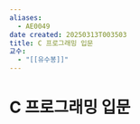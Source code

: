```yaml
---
aliases:
  - AE0049
date created: 20250313T003503
title: C 프로그래밍 입문
교수:
  - "[[유수봉]]"
---
```


# C 프로그래밍 입문
